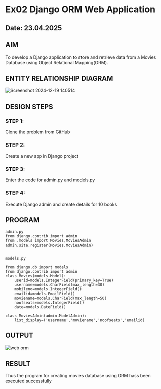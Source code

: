 # Ex02 Django ORM Web Application
## Date: 23.04.2025

## AIM
To develop a Django application to store and retrieve data from a Movies Database using Object Relational Mapping(ORM).

## ENTITY RELATIONSHIP DIAGRAM
![Screenshot 2024-12-19 140514](https://github.com/user-attachments/assets/fcc4838f-9c95-4352-8ee0-938547400357)


## DESIGN STEPS

### STEP 1:
Clone the problem from GitHub

### STEP 2:
Create a new app in Django project

### STEP 3:
Enter the code for admin.py and models.py

### STEP 4:
Execute Django admin and create details for 10 books

## PROGRAM
```
admin.py
from django.contrib import admin
from .models import Movies,MoviesAdmin
admin.site.register(Movies,MoviesAdmin)


models.py

from django.db import models
from django.contrib import admin
class Movies(models.Model):
    userid=models.IntegerField(primary_key=True)
    username=models.CharField(max_length=30)
    mobileno=models.IntegerField()
    emailid=models.EmailField()
    moviename=models.CharField(max_length=50)
    noofseats=models.IntegerField()
    date=models.DateField()

class MoviesAdmin(admin.ModelAdmin):
    list_display=('username','moviename','noofseats','emailid)
```




## OUTPUT
![web orm](https://github.com/user-attachments/assets/21477ed3-40ec-4337-8ec5-b9c2afbee509)

## RESULT
Thus the program for creating movies database using ORM hass been executed successfully
